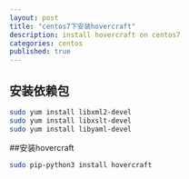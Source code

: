 ```yaml
---
layout: post
title: "centos7下安装hovercraft"
description: install hovercraft on centos7
categories: centos
published: true
---
```



## 安装依赖包

~~~ bash
sudo yum install libxml2-devel
sudo yum install libxslt-devel
sudo yum install libyaml-devel
~~~

##安装hovercraft

~~~ bash
sudo pip-python3 install hovercraft
~~~
